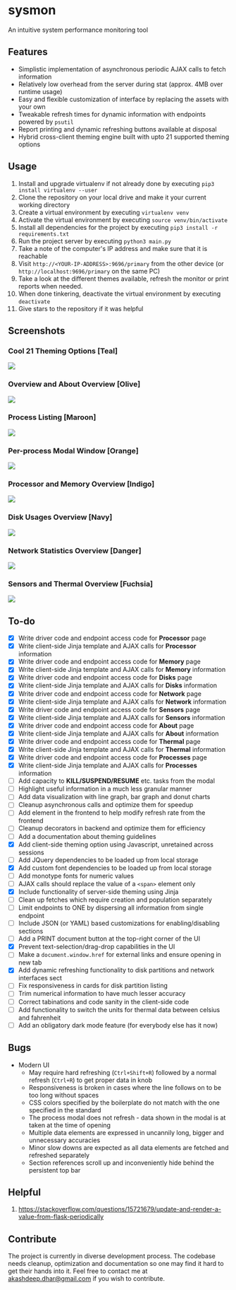 # sysmon
An intuitive system performance monitoring tool

## Features
- Simplistic implementation of asynchronous periodic AJAX calls to fetch information
- Relatively low overhead from the server during stat (approx. 4MB over runtime usage)
- Easy and flexible customization of interface by replacing the assets with your own
- Tweakable refresh times for dynamic information with endpoints powered by `psutil`
- Report printing and dynamic refreshing buttons available at disposal
- Hybrid cross-client theming engine built with upto 21 supported theming options

## Usage
1.  Install and upgrade virtualenv if not already done by executing `pip3 install virtualenv --user`
2.  Clone the repository on your local drive and make it your current working directory
3.  Create a virtual environment by executing `virtualenv venv`
4.  Activate the virtual environment by executing `source venv/bin/activate`
5.  Install all dependencies for the project by executing `pip3 install -r requirements.txt`
6.  Run the project server by executing `python3 main.py`
7.  Take a note of the computer's IP address and make sure that it is reachable
8.  Visit `http://<YOUR-IP-ADDRESS>:9696/primary` from the other device (or `http://localhost:9696/primary` on the same PC)
9.  Take a look at the different themes available, refresh the monitor or print reports when needed.
10. When done tinkering, deactivate the virtual environment by executing `deactivate`
11. Give stars to the repository if it was helpful

## Screenshots

### Cool 21 Theming Options [Teal]
![](pictures/themopto.png)

### Overview and About Overview [Olive]
![](pictures/abotinfo.png)

### Process Listing [Maroon]
![](pictures/procinfo.png)

### Per-process Modal Window [Orange]
![](pictures/procmode.png)

### Processor and Memory Overview [Indigo]
![](pictures/cpmminfo.png)

### Disk Usages Overview [Navy]
![](pictures/diskinfo.png)

### Network Statistics Overview [Danger]
![](pictures/netwinfo.png)

### Sensors and Thermal Overview [Fuchsia]
![](pictures/sensinfo.png)

## To-do
- [X] Write driver code and endpoint access code for **Processor** page
- [X] Write client-side Jinja template and AJAX calls for **Processor** information
- [X] Write driver code and endpoint access code for **Memory** page
- [X] Write client-side Jinja template and AJAX calls for **Memory** information
- [X] Write driver code and endpoint access code for **Disks** page
- [X] Write client-side Jinja template and AJAX calls for **Disks** information
- [X] Write driver code and endpoint access code for **Network** page
- [X] Write client-side Jinja template and AJAX calls for **Network** information
- [X] Write driver code and endpoint access code for **Sensors** page
- [X] Write client-side Jinja template and AJAX calls for **Sensors** information
- [X] Write driver code and endpoint access code for **About** page
- [X] Write client-side Jinja template and AJAX calls for **About** information
- [X] Write driver code and endpoint access code for **Thermal** page
- [X] Write client-side Jinja template and AJAX calls for **Thermal** information
- [X] Write driver code and endpoint access code for **Processes** page
- [X] Write client-side Jinja template and AJAX calls for **Processes** information
- [ ] Add capacity to **KILL/SUSPEND/RESUME** etc. tasks from the modal
- [ ] Highlight useful information in a much less granular manner
- [ ] Add data visualization with line graph, bar graph and donut charts
- [ ] Cleanup asynchronous calls and optimize them for speedup
- [ ] Add element in the frontend to help modify refresh rate from the frontend
- [ ] Cleanup decorators in backend and optimize them for efficiency
- [ ] Add a documentation about theming guidelines
- [X] Add client-side theming option using Javascript, unretained across sessions
- [ ] Add JQuery dependencies to be loaded up from local storage
- [X] Add custom font dependencies to be loaded up from local storage
- [ ] Add monotype fonts for numeric values
- [ ] AJAX calls should replace the value of a `<span>` element only
- [X] Include functionality of server-side theming using Jinja
- [ ] Clean up fetches which require creation and population separately
- [ ] Limit endpoints to ONE by dispersing all information from single endpoint
- [ ] Include JSON (or YAML) based customizations for enabling/disabling sections
- [ ] Add a PRINT document button at the top-right corner of the UI
- [X] Prevent text-selection/drag-drop capabilities in the UI
- [ ] Make a `document.window.href` for external links and ensure opening in new tab
- [X] Add dynamic refreshing functionality to disk partitions and network interfaces sect
- [ ] Fix responsiveness in cards for disk partition listing
- [ ] Trim numerical information to have much lesser accuracy
- [ ] Correct tabinations and code sanity in the client-side code
- [ ] Add functionality to switch the units for thermal data between celsius and fahrenheit
- [ ] Add an obligatory dark mode feature (for everybody else has it now)

## Bugs
- Modern UI
    - May require hard refreshing (`Ctrl+Shift+R`) followed by a normal refresh (`Ctrl+R`) to get proper data in knob
    - Responsiveness is broken in cases where the line follows on to be too long without spaces
    - CSS colors specified by the boilerplate do not match with the one specified in the standard
    - The process modal does not refresh - data shown in the modal is at taken at the time of opening
    - Multiple data elements are expressed in uncannily long, bigger and unnecessary accuracies
    - Minor slow downs are expected as all data elements are fetched and refreshed separately
    - Section references scroll up and inconveniently hide behind the persistent top bar

## Helpful
1. https://stackoverflow.com/questions/15721679/update-and-render-a-value-from-flask-periodically

## Contribute
The project is currently in diverse development process. The codebase needs cleanup, optimization and documentation so one may find it hard to get their hands into it. Feel free to contact me at akashdeep.dhar@gmail.com if you wish to contribute.
